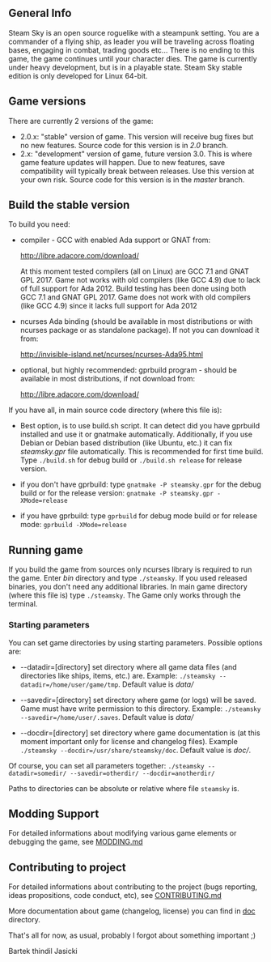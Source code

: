 ## General Info

Steam Sky is an open source roguelike with a steampunk setting. You are a 
commander of a flying ship, as leader you will be traveling across floating 
bases, engaging in combat, trading goods etc... There is no ending to this 
game, the game continues until your character dies. The game is currently 
under heavy development, but is in a playable state. Steam Sky stable edition 
is only developed for Linux 64-bit.

## Game versions
There are currently 2 versions of the game:
- 2.0.x: "stable" version of game. This version will receive bug fixes but
  no new features. Source code for this version is in *2.0* branch.
- 2.x: "development" version of game, future version 3.0. This is where 
  game feature updates will happen. Due to new features, save compatibility 
  will typically break between releases. Use this version at your own risk. 
  Source code for this version is in the *master* branch.

## Build the stable version

To build you need:

* compiler - GCC with enabled Ada support or GNAT from: 
  
  http://libre.adacore.com/download/

  At this moment tested compilers (all on Linux) are GCC 7.1 and GNAT GPL 2017.
  Game not works with old compilers (like GCC 4.9) due to lack of full support
  for Ada 2012.
  Build testing has been done using both GCC 7.1 and GNAT GPL 2017.
  Game does not work with old compilers (like GCC 4.9) since it 
  lacks full support for Ada 2012

* ncurses Ada binding (should be available in most distributions or with ncurses 
  package or as standalone package). If not you can download it from:
  
  http://invisible-island.net/ncurses/ncurses-Ada95.html

* optional, but highly recommended:  gprbuild program - should be available in most 
  distributions, if not download from: 
  
  http://libre.adacore.com/download/


If you have all, in main source code directory (where this file is):

* Best option, is to use build.sh script. It can detect did you have gprbuild
  installed and use it or gnatmake automatically. Additionally, if you use
  Debian or Debian based distribution (like Ubuntu, etc.) it can fix
  *steamsky.gpr* file automatically. This is recommended for first time
  build. Type `./build.sh` for debug build or `./build.sh release` for release
  version.

* if you don't have gprbuild: type `gnatmake -P steamsky.gpr` for the debug build 
  or for the release version: `gnatmake -P steamsky.gpr -XMode=release`

* if you have gprbuild: type `gprbuild` for debug mode build or for release 
  mode: `gprbuild -XMode=release`


## Running game
If you build the game from sources only ncurses library is 
required to run the game. Enter *bin* directory and type `./steamsky`.
If you used released binaries, you don't need any additional libraries. In
main game directory (where this file is) type `./steamsky`.
The Game only works through the terminal.

### Starting parameters
You can set game directories by using starting parameters. Possible options are:

* --datadir=[directory] set directory where all game data files (and
  directories like ships, items, etc.) are. Example: `./steamsky
  --datadir=/home/user/game/tmp`. Default value is *data/*

* --savedir=[directory] set directory where game (or logs) will be saved. Game
  must have write permission to this directory. Example: `./steamsky
  --savedir=/home/user/.saves`. Default value is *data/*

* --docdir=[directory] set directory where game documentation is (at this
  moment important only for license and changelog files). Example `./steamsky
  --docdir=/usr/share/steamsky/doc`. Default value is *doc/*.

Of course, you can set all parameters together: `./steamsky --datadir=somedir/
--savedir=otherdir/ --docdir=anotherdir/`

Paths to directories can be absolute or relative where file `steamsky` is. 

## Modding Support
For detailed informations about modifying various game elements or debugging
the game, see [MODDING.md](bin/doc/MODDING.md)

## Contributing to project
For detailed informations about contributing to the project (bugs reporting, 
ideas propositions, code conduct, etc), see 
[CONTRIBUTING.md](bin/doc/CONTRIBUTING.md)


More documentation about game (changelog, license) you can find in
[doc](bin/doc) directory.

That's all for now, as usual, probably I forgot about something important ;)

Bartek thindil Jasicki

